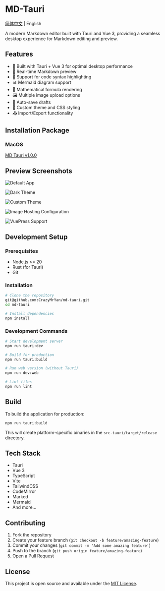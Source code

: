 # MD-Tauri

[简体中文](README_zh.md) | English

A modern Markdown editor built with Tauri and Vue 3, providing a seamless desktop experience for Markdown editing and preview.

## Features

- 🚀 Built with Tauri + Vue 3 for optimal desktop performance
- 📝 Real-time Markdown preview
- 🎨 Support for code syntax highlighting
- 📊 Mermaid diagram support
- 🧮 Mathematical formula rendering
- 🖼️ Multiple image upload options
- 💾 Auto-save drafts
- 🎯 Custom theme and CSS styling
- 📤 Import/Export functionality

## Installation Package

### MacOS

[MD Tauri v1.0.0](https://github.com/CrazyMrYan/md-tauri/releases/tag/v1.0.0-beta.1#:~:text=md%2Dtauri_1.0.0_aarch64.dmg)

## Preview Screenshots

![Default App](./public/assets/images/Snipaste_2025-03-07_14-10-08.png)

![Dark Theme](./public/assets/images/Snipaste_2025-03-07_14-11-26.png)

![Custom Theme](./public/assets/images/Snipaste_2025-03-07_14-12-20.png)

![Image Hosting Configuration](./public/assets/images/Snipaste_2025-03-07_14-12-58.png)

![VuePress Support](./public/assets/images/Snipaste_2025-03-07_14-16-31.png)

## Development Setup

### Prerequisites

- Node.js >= 20
- Rust (for Tauri)
- Git

### Installation

```bash
# Clone the repository
git@github.com:CrazyMrYan/md-tauri.git
cd md-tauri

# Install dependencies
npm install
```

### Development Commands

```bash
# Start development server
npm run tauri:dev

# Build for production
npm run tauri:build

# Run web version (without Tauri)
npm run dev:web

# Lint files
npm run lint
```

## Build

To build the application for production:

```bash
npm run tauri:build
```

This will create platform-specific binaries in the `src-tauri/target/release` directory.

## Tech Stack

- Tauri
- Vue 3
- TypeScript
- Vite
- TailwindCSS
- CodeMirror
- Marked
- Mermaid
- And more...

## Contributing

1. Fork the repository
2. Create your feature branch (`git checkout -b feature/amazing-feature`)
3. Commit your changes (`git commit -m 'Add some amazing feature'`)
4. Push to the branch (`git push origin feature/amazing-feature`)
5. Open a Pull Request

## License

This project is open source and available under the [MIT License](LICENSE).
